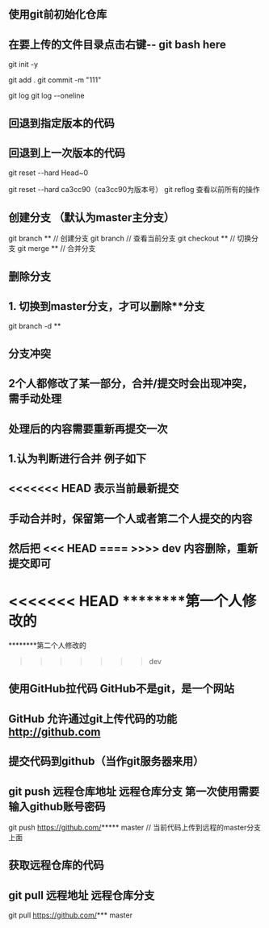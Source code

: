 ## 使用git前初始化仓库
## 在要上传的文件目录点击右键-- git bash here 
git init -y

git add .
git commit -m "111"

git log
git log --oneline

## 回退到指定版本的代码
  ## 回退到上一次版本的代码
git reset --hard Head~0

git reset --hard ca3cc90（ca3cc90为版本号）
git reflog  查看以前所有的操作

## 创建分支 （默认为master主分支）
git branch **  // 创建分支
git branch     // 查看当前分支
git checkout **  // 切换分支
git merge **         // 合并分支

## 删除分支
## 1. 切换到master分支，才可以删除**分支
git branch -d ** 

## 分支冲突
## 2个人都修改了某一部分，合并/提交时会出现冲突，需手动处理
## 处理后的内容需要重新再提交一次
## 1.认为判断进行合并 例子如下
   ## <<<<<<< HEAD 表示当前最新提交
   ## 手动合并时，保留第一个人或者第二个人提交的内容
## 然后把 <<< HEAD ====  >>>> dev 内容删除，重新提交即可
   <<<<<<<  HEAD 
   ********第一个人修改的
   =======
   ********第二个人修改的
   >>>>>>> dev 

##  使用GitHub拉代码 GitHub不是git，是一个网站
##  GitHub 允许通过git上传代码的功能 http://github.com

## 提交代码到github（当作git服务器来用）
## git push 远程仓库地址 远程仓库分支 第一次使用需要输入github账号密码
git push https://github.com/***** master   // 当前代码上传到远程的master分支上面  

## 获取远程仓库的代码 
## git pull 远程地址 远程仓库分支
git pull https://github.com/*** master
